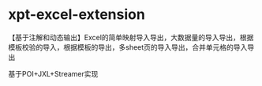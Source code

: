 # xpt-excel-extension
【基于注解和动态输出】Excel的简单映射导入导出，大数据量的导入导出，根据模板校验的导入，根据模板的导出，多sheet页的导入导出，合并单元格的导入导出

基于POI+JXL+Streamer实现

